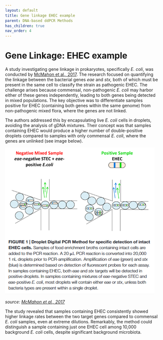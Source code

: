 ```yaml
---
layout: default
title: Gene linkage EHEC example
parent: DNA-based ddPCR Methods
has_children: true
nav_order: 4
---
```


# Gene Linkage: EHEC example

A study investigating gene linkage in prokaryotes, specifically *E. coli*, was conducted by [McMahon et al., 2017](<https://www.frontiersin.org/journals/microbiology/articles/10.3389/fmicb.2017.00332/full>). The research focused on quantifying the linkage between the bacterial genes *eae* and *stx,* both of which must be present in the same cell to classify the strain as pathogenic EHEC. The challenge arises because commensal, non-pathogenic *E. coli* may harbor either of these genes independently, leading to both genes being detected in mixed populations. The key objective was to differentiate samples positive for EHEC (containing both genes within the same genome) from non-pathogenic mixed flora, where the genes are not linked.

The authors addressed this by encapsulating live *E. coli* cells in droplets, avoiding the analysis of gDNA mixtures. Their concept was that samples containing EHEC would produce a higher number of double-positive droplets compared to samples with only commensal *E. coli*, where the genes are unlinked (see image below).

![Gene%20linkage%20EHEC%20example/image.png](Gene%20linkage%20EHEC%20example/image.png)

*source: [McMahon et al., 2017](<https://www.frontiersin.org/journals/microbiology/articles/10.3389/fmicb.2017.00332/full>)*

The study revealed that samples containing EHEC consistently showed higher linkage rates between the two target genes compared to commensal *E. coli* samples, even at extreme dilutions. Remarkably, the method could distinguish a sample containing just one EHEC cell among 10,000 background *E. coli* cells, despite significant background microbiota.
